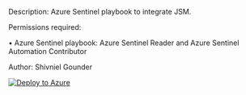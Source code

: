Description: Azure Sentinel playbook to integrate JSM.

Permissions required:

• Azure Sentinel playbook: Azure Sentinel Reader and Azure Sentinel Automation Contributor

Author: Shivniel Gounder

[![Deploy to Azure](https://aka.ms/deploytoazurebutton)](https://portal.azure.com/#create/Microsoft.Template/uri/https%3A%2F%2Fdev.azure.com%2Forgname%2Fprojectname%2F_apis%2Fgit%2Frepositories%2Freponame%2Fitems%3FscopePath%3D%2freponame%2fazuredeploy.json%26api-version%3D6.0)
